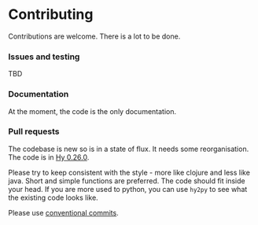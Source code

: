 # Contributing

Contributions are welcome. There is a lot to be done.

### Issues and testing

TBD

### Documentation

At the moment, the code is the only documentation.

### Pull requests

The codebase is new so is in a state of flux. It needs some reorganisation.
The code is in [Hy 0.26.0](https://docs.hylang.org).

Please try to keep consistent with the style - more like clojure and less like java.
Short and simple functions are preferred. The code should fit inside your head.
If you are more used to python, you can use `hy2py` to see what the existing code looks like.

Please use [conventional commits](https://www.conventionalcommits.org/en/v1.0.0/).
